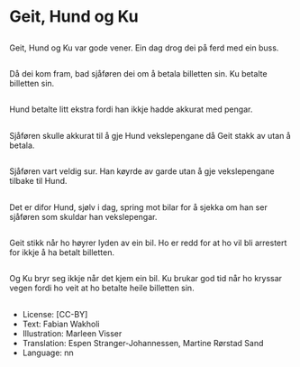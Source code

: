 # Geit, Hund og Ku

##
Geit, Hund og Ku var gode vener. Ein dag drog dei på ferd med ein buss.

##
Då dei kom fram, bad sjåføren dei om å betala billetten sin. Ku betalte billetten sin.

##
Hund betalte litt ekstra fordi han ikkje hadde akkurat med pengar.

##
Sjåføren skulle akkurat til å gje Hund vekslepengane då Geit stakk av utan å betala.

##
Sjåføren vart veldig sur. Han køyrde av garde utan å gje vekslepengane tilbake til Hund.

##
Det er difor Hund, sjølv i dag, spring mot bilar for å sjekka om han ser sjåføren som skuldar han vekslepengar.

##
Geit stikk når ho høyrer lyden av ein bil. Ho er redd for at ho vil bli arrestert for ikkje å ha betalt billetten.

##
Og Ku bryr seg ikkje når det kjem ein bil. Ku brukar god tid når ho kryssar vegen fordi ho veit at ho betalte heile billetten sin.

##
* License: [CC-BY]
* Text: Fabian Wakholi
* Illustration: Marleen Visser
* Translation: Espen Stranger-Johannessen, Martine Rørstad Sand
* Language: nn
